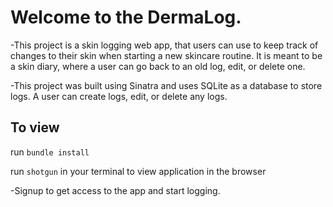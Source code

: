# Welcome to the DermaLog. 

-This project is a skin logging web app, that users can use to keep track of changes to their skin when starting a new skincare routine. It is meant to be a skin diary, where a user can go back to an old log, edit, or delete one. 

-This project was built using Sinatra and uses SQLite as a database to store logs. A user can create logs, edit, or delete any logs. 

## To view
run `bundle install`     

run `shotgun` in your terminal to view application in the browser

-Signup to get access to the app and start logging. 

